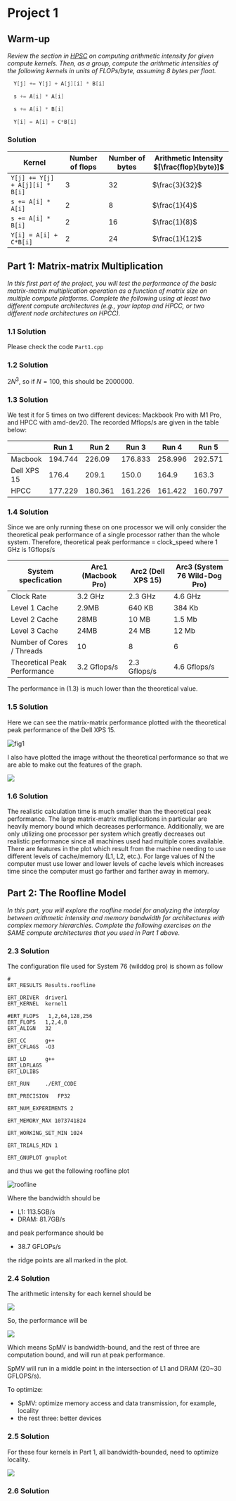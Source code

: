 # Project 1

## Warm-up

*Review the section in [HPSC](../assets/EijkhoutIntroToHPC2020.pdf) on computing arithmetic intensity for given compute kernels. 
Then, as a group, compute the arithmetic intensities of the following kernels in units of FLOPs/byte, assuming 8 bytes per float.*

```C
  Y[j] += Y[j] + A[j][i] * B[i]
```

```C
  s += A[i] * A[i]
```

```C
  s += A[i] * B[i]
```

```C
  Y[i] = A[i] + C*B[i]
```

### Solution

| Kernel      | Number of flops | Number of bytes | Arithmetic Intensity $[\frac{flop}{byte}]$|
| ----------- | ----------- | ----------- | ----------- |
| `Y[j] += Y[j] + A[j][i] * B[i]`      |    3    |    32    |    $\frac{3}{32}$    |
| `s += A[i] * A[i]`   |    2    |    8    |    $\frac{1}{4}$    |
| `s += A[i] * B[i]`   |    2    |    16    |    $\frac{1}{8}$    |
| `Y[i] = A[i] + C*B[i]`   |    2    |    24    |    $\frac{1}{12}$    |

## Part 1: Matrix-matrix Multiplication

*In this first part of the project, you will test the performance of the basic matrix-matrix multiplication operation as a function of matrix size on multiple compute platforms. Complete the following using at least two different compute architectures (e.g., your laptop and HPCC, or two different node architectures on HPCC).*

### 1.1 Solution 

Please check the code `Part1.cpp`

### 1.2 Solution 

$2N^{3}$, so if $N=100$, this should be $2000000$. 

### 1.3 Solution 

 We test it for 5 times on two different devices: Mackbook Pro with M1 Pro, and HPCC with amd-dev20. The recorded Mflops/s are given in the table below:

|             | Run 1   | Run 2   | Run 3   | Run 4   | Run 5   | Avg.     |
|-------------|---------|---------|---------|---------|---------|----------|
| Macbook     | 194.744 | 226.09  | 176.833 | 258.996 | 292.571 | 229.8468 |
| Dell XPS 15 | 176.4   | 209.1   | 150.0   | 164.9   | 163.3   | 172.74   |
| HPCC        | 177.229 | 180.361 | 161.226 | 161.422 | 160.797 | 168.207  |

### 1.4 Solution

Since we are only running these on one processor we will only consider the theoretical peak performance of a single processor rather than the whole system. Therefore, theoretical peak performance = clock_speed where 1 GHz is 1Gflops/s 

| System specfication          | Arc1 (Macbook Pro) | Arc2 (Dell XPS 15) | Arc3 (System 76 Wild-Dog Pro) |
| ---------------------------- | ------------------ | ------------------ | --------------------- |
| Clock Rate                   | 3.2 GHz            | 2.3 GHz            | 4.6 GHz               |
| Level 1 Cache                | 2.9MB              | 640 KB             | 384 Kb                 |
| Level 2 Cache                | 28MB               | 10 MB              | 1.5 Mb                |
| Level 3 Cache                | 24MB               | 24 MB              | 12 Mb             |
| Number of Cores / Threads    | 10                 | 8                  | 6                    |
| Theoretical Peak Performance | 3.2 Gflops/s       | 2.3 Gflops/s       | 4.6 Gflops/s         |

The performance in (1.3) is much lower than the theoretical value. 

### 1.5 Solution 

Here we can see the matrix-matrix performance plotted with the theoretical peak performance of the Dell XPS 15. 

<!-- ![fig1](./figures/Performance_With_Theoretical.png) -->
![fig1](./figures/Performance_With_Theoretical_system76.png)

I also have plotted the image without the theoretical performance so that we are able to make out the features of the graph. 

<!-- ![](./figures/Performance_Without_Theoretical.png) -->
![](./figures/Performance_Without_Theoretical_system76.png)


### 1.6 Solution

The realistic calculation time is much smaller than the theoretical peak performance. The large matrix-matrix mutliplications in particular are heavily memory bound which decreases performance. Additionally, we are only utilizing one processor per system which greatly decreases out realistic performance since all machines used had multiple cores available. There are features in the plot which result from the machine needing to use different levels of cache/memory  (L1, L2, etc.). For large values of N the computer must use lower and lower levels of cache levels which increases time since the computer must go farther and farther away in memory. 

## Part 2: The Roofline Model 

*In this part, you will explore the roofline model for analyzing the interplay between arithmetic intensity and memory bandwidth for architectures with complex memory hierarchies. Complete the following exercises on the _SAME_ compute architectures that you used in Part 1 above.*

### 2.3 Solution

The configuration file used for System 76 (wilddog pro) is shown as follow
```
#
ERT_RESULTS Results.roofline

ERT_DRIVER  driver1
ERT_KERNEL  kernel1

#ERT_FLOPS   1,2,64,128,256
ERT_FLOPS   1,2,4,8
ERT_ALIGN   32

ERT_CC      g++
ERT_CFLAGS  -O3 

ERT_LD      g++
ERT_LDFLAGS 
ERT_LDLIBS

ERT_RUN     ./ERT_CODE

ERT_PRECISION   FP32

ERT_NUM_EXPERIMENTS 2

ERT_MEMORY_MAX 1073741824

ERT_WORKING_SET_MIN 1024

ERT_TRIALS_MIN 1

ERT_GNUPLOT gnuplot
```

and thus we get the following roofline plot

<!-- ![roofline](./figures/roofline.jpg) -->
![roofline](./figures/roofline_system76.jpg)

Where the bandwidth should be
* L1: 113.5GB/s
* DRAM: 81.7GB/s

and peak performance should be
* 38.7 GFLOPs/s

the ridge points are all marked in the plot.

### 2.4 Solution

The arithmetic intensity for each kernel should be

![](./figures/stat.png)

So, the performance will be 
<!-- ![](./figures/roofline2.jpg) -->
![](./figures/textbook_kernels_system76.jpg)

Which means SpMV is bandwidth-bound, and the rest of three are computation bound, and will run at peak performance.

SpMV will run in a middle point in the intersection of L1 and DRAM (20~30 GFLOPS/s).

To optimize:
* SpMV: optimize memory access and data transmission, for example, locality
* the rest three: better devices

### 2.5 Solution

For these four kernels in Part 1, all bandwidth-bounded, need to optimize locality.

<!-- ![](./figures/roofline3.jpg) -->
![](./figures/part1_kernels_system76.jpg)

### 2.6 Solution


